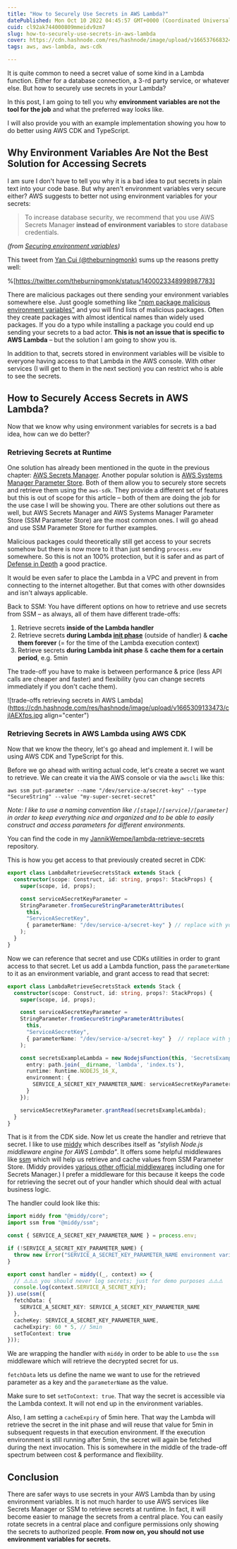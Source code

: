 ```yaml
---
title: "How to Securely Use Secrets in AWS Lambda?"
datePublished: Mon Oct 10 2022 04:45:57 GMT+0000 (Coordinated Universal Time)
cuid: cl92ak744000809mmeidv9zm7
slug: how-to-securely-use-secrets-in-aws-lambda
cover: https://cdn.hashnode.com/res/hashnode/image/upload/v1665376683242/AHPE0VPzz.png
tags: aws, aws-lambda, aws-cdk

---
```


It is quite common to need a secret value of some kind in a Lambda function. Either for a database connection, a 3-rd party service, or whatever else. But how to securely use secrets in your Lambda? 

In this post, I am going to tell you why **environment variables are not the tool for the job** and what the preferred way looks like. 

I will also provide you with an example implementation showing you how to do better using AWS CDK and TypeScript.

## Why Environment Variables Are Not the Best Solution for Accessing Secrets

I am sure I don't have to tell you why it is a bad idea to put secrets in plain text into your code base. But why aren't environment variables very secure either? AWS suggests to better not using environment variables for your secrets:

> To increase database security, we recommend that you use AWS Secrets Manager **instead of environment variables** to store database credentials.

*(from [Securing environment variables](https://docs.aws.amazon.com/lambda/latest/dg/configuration-envvars.html#configuration-envvars-encryption))*

This tweet from [Yan Cui (@theburningmonk)](https://twitter.com/theburningmonk) sums up the reasons pretty well:

%[https://twitter.com/theburningmonk/status/1400023348998987783]

There are malicious packages out there sending your environment variables somewhere else. Just google something like ["npm package malicious environment variables"](https://www.google.com/search?q=npm+package+malicious+environment+variables&oq=npm+package+malicious+environment+variables) and you will find lists of malicious packages. Often they create packages with almost identical names than widely used packages. If you do a typo while installing a package you could end up sending your secrets to a bad actor. **This is not an issue that is specific to AWS Lambda** – but the solution I am going to show you is.

In addition to that, secrets stored in environment variables will be visible to everyone having access to that Lambda in the AWS console. With other services (I will get to them in the next section) you can restrict who is able to see the secrets.

## How to Securely Access Secrets in AWS Lambda?

Now that we know why using environment variables for secrets is a bad idea, how can we do better?

### Retrieving Secrets at Runtime

One solution has already been mentioned in the quote in the previous chapter: [AWS Secrets Manager](https://aws.amazon.com/secrets-manager/). Another popular solution is [AWS Systems Manager Parameter Store](https://docs.aws.amazon.com/systems-manager/latest/userguide/systems-manager-parameter-store.html). Both of them allow you to securely store secrets and retrieve them using the `aws-sdk`. They provide a different set of features but this is out of scope for this article – both of them are doing the job for the use case I will be showing you. There are other solutions out there as well, but AWS Secrets Manager and AWS Systems Manager Parameter Store (SSM Parameter Store) are the most common ones. I will go ahead and use SSM Parameter Store for further examples.

Malicious packages could theoretically still get access to your secrets somehow but there is now more to it than just sending `process.env` somewhere. So this is not an 100% protection, but it is safer and as part of [Defense in Depth](https://en.wikipedia.org/wiki/Defense_in_depth_(computing)) a good practice.

It would be even safer to place the Lambda in a VPC and prevent in from connecting to the internet altogether. But that comes with other downsides and isn't always applicable.

Back to SSM: You have different options on how to retrieve and use secrets from SSM – as always, all of them have different trade-offs:

1. Retrieve secrets **inside of the Lambda handler**
2. Retrieve secrets **during Lambda [init phase](https://docs.aws.amazon.com/lambda/latest/dg/lambda-runtime-environment.html#runtimes-lifecycle-ib)** (outside of handler) & **cache them forever** (= for the time of the Lambda execution context)
3. Retrieve secrets **during Lambda init phase** & **cache them for a certain period**, e.g. 5min

The trade-off you have to make is between performance & price (less API calls are cheaper and faster) and flexibility (you can change secrets immediately if you don't cache them).

![trade-offs retrieving secrets in AWS Lambda](https://cdn.hashnode.com/res/hashnode/image/upload/v1665309133473/cjlAEXfps.jpg align="center")


### Retrieving Secrets in AWS Lambda using AWS CDK

Now that we know the theory, let's go ahead and implement it. I will be using AWS CDK and TypeScript for this.

Before we go ahead with writing actual code, let's create a secret we want to retrieve. We can create it via the AWS console or via the `awscli` like this:

`aws ssm put-parameter --name "/dev/service-a/secret-key" --type "SecureString" --value "my-super-secret-secret"`

*Note: I like to use a naming convention like `/[stage]/[service]/[parameter]` in order to keep everything nice and organized and to be able to easily construct and access parameters for different environments.*

You can find the code in my [JannikWempe/lambda-retrieve-secrets](https://github.com/JannikWempe/lambda-retrieve-secrets) repository.

This is how you get access to that previously created secret in CDK:

```typescript
export class LambdaRetrieveSecretsStack extends Stack {
  constructor(scope: Construct, id: string, props?: StackProps) {
    super(scope, id, props);

    const serviceASecretKeyParameter =
    StringParameter.fromSecureStringParameterAttributes(
      this,
      "ServiceASecretKey",
      { parameterName: "/dev/service-a/secret-key" } // replace with your parameter name
    );
  }
}
```

Now we can reference that secret and use CDKs utilities in order to grant access to that secret. Let us add a Lambda function, pass the `parameterName` to it as an environment variable, and grant access to read that secret:

```typescript
export class LambdaRetrieveSecretsStack extends Stack {
  constructor(scope: Construct, id: string, props?: StackProps) {
    super(scope, id, props);

    const serviceASecretKeyParameter =
    StringParameter.fromSecureStringParameterAttributes(
      this,
      "ServiceASecretKey",
      { parameterName: "/dev/service-a/secret-key" }  // replace with your parameter name
    );

    const secretsExampleLambda = new NodejsFunction(this, 'SecretsExampleLambda', {
      entry: path.join(__dirname, 'lambda', 'index.ts'),
      runtime: Runtime.NODEJS_16_X,
      environment: {
        SERVICE_A_SECRET_KEY_PARAMETER_NAME: serviceASecretKeyParameter.parameterName,
      }
    });

    serviceASecretKeyParameter.grantRead(secretsExampleLambda);
  }
}
```

That is it from the CDK side. Now let us create the handler and retrieve that secret. I like to use [middy](https://middy.js.org/) which describes itself as *"stylish Node.js middleware engine for AWS Lambda"*. It offers some helpful middlewares like [ssm](https://middy.js.org/docs/middlewares/ssm) which will help us retrieve and cache values from SSM Parameter Store. (Middy provides [various other official middlewares](https://middy.js.org/docs/middlewares/intro) including one for Secrets Manager.) I prefer a middleware for this because it keeps the code for retrieving the secret out of your handler which should deal with actual business logic.

The handler could look like this:

```typescript
import middy from "@middy/core";
import ssm from "@middy/ssm";

const { SERVICE_A_SECRET_KEY_PARAMETER_NAME } = process.env;

if (!SERVICE_A_SECRET_KEY_PARAMETER_NAME) {
  throw new Error("SERVICE_A_SECRET_KEY_PARAMETER_NAME environment variable is not set");
}

export const handler = middy((_, context) => {
  // ⚠️⚠️⚠️ you should never log secrets; just for demo purposes ⚠️⚠️⚠️
  console.log(context.SERVICE_A_SECRET_KEY);
}).use(ssm({
  fetchData: {
    SERVICE_A_SECRET_KEY: SERVICE_A_SECRET_KEY_PARAMETER_NAME
  },
  cacheKey: SERVICE_A_SECRET_KEY_PARAMETER_NAME,
  cacheExpiry: 60 * 5, // 5min
  setToContext: true
}));
```
We are wrapping the handler with `middy` in order to be able to `use` the `ssm` middleware which will retrieve the decrypted secret for us.

`fetchData` lets us define the name we want to use for the retrieved parameter as a key and the `parameterName` as the value.

Make sure to set `setToContext: true`. That way the secret is accessible via the Lambda context. It will not end up in the environment variables.

Also, I am setting a `cacheExpiry` of 5min here. That way the Lambda will retrieve the secret in the init phase and will reuse that value for 5min in subsequent requests in that execution environment. If the execution environment is still running after 5min, the secret will again be fetched during the next invocation. This is somewhere in the middle of the trade-off spectrum between cost & performance and flexibility.

## Conclusion

There are safer ways to use secrets in your AWS Lambda than by using environment variables. It is not much harder to use AWS services like Secrets Manager or SSM to retrieve secrets at runtime. In fact, it will become easier to manage the secrets from a central place. You can easily rotate secrets in a central place and configure permissions only showing the secrets to authorized people. **From now on, you should not use environment variables for secrets.**